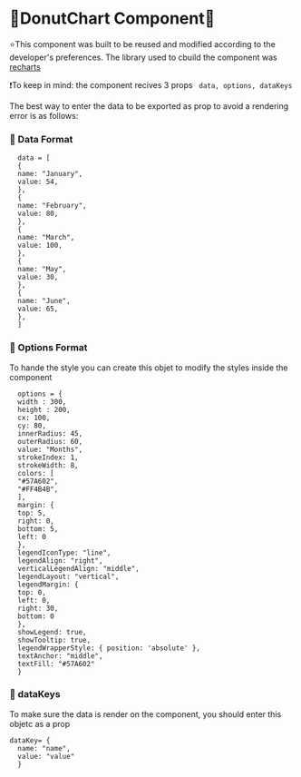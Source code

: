 # :doughnut:DonutChart Component:doughnut:

:star:This component was built to be reused and modified according to the developer's preferences.
The library used to cbuild the component was [recharts](https://github.com/recharts)

❗To keep in mind: the component recives 3 props `` data, options, dataKeys``

 The best way to enter the data to be exported as prop to avoid a rendering error is as follows:
 
### :memo:  Data Format
```
  data = [
  {
  name: "January",
  value: 54,
  },
  {
  name: "February",
  value: 80,
  },
  {
  name: "March",
  value: 100,
  },
  {
  name: "May",
  value: 30,
  },
  {
  name: "June",
  value: 65,
  },
  ]
```

### :wrench: Options Format
To hande the style you can create this objet to modify the styles inside the component
```
  options = {
  width : 300,
  height : 200,
  cx: 100,
  cy: 80,
  innerRadius: 45,
  outerRadius: 60,
  value: "Months",
  strokeIndex: 1,
  strokeWidth: 8,
  colors: [
  "#57A602",
  "#FF4B4B",
  ],
  margin: {
  top: 5,
  right: 0,
  bottom: 5,
  left: 0
  },
  legendIconType: "line",
  legendAlign: "right",
  verticalLegendAlign: "middle",
  legendLayout: "vertical",
  legendMargin: {
  top: 0,
  left: 0,
  right: 30,
  bottom: 0
  },
  showLegend: true,
  showTooltip: true,
  legendWrapperStyle: { position: 'absolute' },
  textAnchor: "middle",
  textFill: "#57A602"
  }
```
### :key: dataKeys
To make sure the data is render on the component, you should enter this objetc as a prop
```
dataKey= {
  name: "name",
  value: "value"
  }
```
